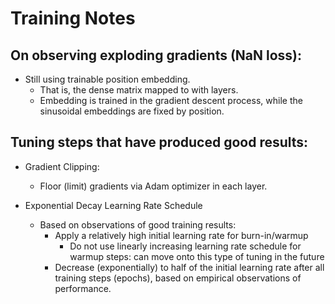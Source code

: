 # Training Notes

## On observing exploding gradients (NaN loss):
- Still using trainable position embedding.
    - That is, the dense matrix mapped to with layers.
    - Embedding is trained in the gradient descent process, while the sinusoidal embeddings are fixed by position. 

## Tuning steps that have produced good results:
- Gradient Clipping:
    - Floor (limit) gradients via Adam optimizer in each layer.

- Exponential Decay Learning Rate Schedule
    - Based on observations of good training results: 
        - Apply a relatively high initial learning rate for burn-in/warmup 
            - Do not use linearly increasing learning rate schedule for warmup steps: can move onto this type of tuning in the future
        - Decrease (exponentially) to half of the initial learning rate after all training steps (epochs), based on empirical observations of performance.
        
